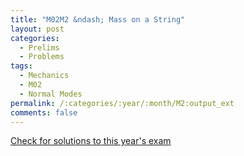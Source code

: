 ```yaml
---
title: "M02M2 &ndash; Mass on a String"
layout: post
categories:
  - Prelims
  - Problems
tags:
  - Mechanics
  - M02
  - Normal Modes
permalink: /:categories/:year/:month/M2:output_ext
comments: false
---
```

<object data="2002M2M.pdf" type="application/pdf" width="100%" height="500"></object>
<div class="message"><a href='https://princetonprelim.com/prelim/9/'>Check for solutions to this year's exam</a></div>